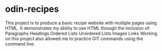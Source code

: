 # odin-recipes
This project is to produce a basic recipe website with multiple pages using HTML. 
It demonstrates my ability to use HTML through the inclusion of:
Paragraphs
Headings
Ordered Lists
Unordered Lists
Images 
Links
Working on this project also allowed me to practice GIT commands using the command line. 